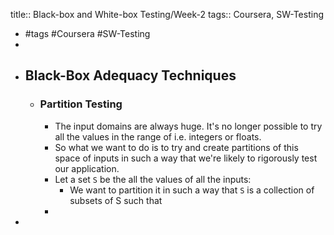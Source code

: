 title:: Black-box and White-box Testing/Week-2
tags:: Coursera, SW-Testing

- #tags #Coursera #SW-Testing
-
- ## Black-Box Adequacy Techniques
	- ### Partition Testing
		- The input domains are always huge. It's no longer possible to try all the values in the range of i.e. integers or floats.
		- So what we want to do is to try and create partitions of this space of inputs in such a way that we're likely to rigorously test our application.
		- Let a set `S` be the all the values of all the inputs:
			- We want to partition it in such a way that `S` is a collection of subsets of S such that
		-
-